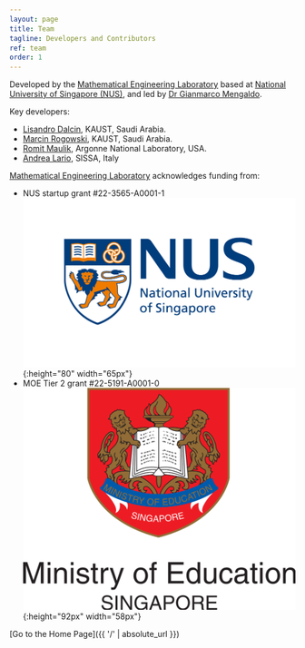 ```yaml
---
layout: page
title: Team
tagline: Developers and Contributors
ref: team
order: 1
---
```


Developed by the [Mathematical Engineering Laboratory](https://github.com/mathe-lab)
based at [National University of Singapore (NUS)](https://www.nus.edu.sg),
and led by [Dr Gianmarco Mengaldo](https://cde.nus.edu.sg/me/staff/gianmarco-mengaldo/).

Key developers:

  - [Lisandro Dalcin](https://ecrc.kaust.edu.sa/Pages/Dalcin.aspx), KAUST, Saudi Arabia.
  - [Marcin Rogowski](https://mrogowski.github.io), KAUST, Saudi Arabia.
  - [Romit Maulik](https://romit-maulik.github.io), Argonne National Laboratory, USA.
  - [Andrea Lario](https://www.math.sissa.it/users/andrea-lario), SISSA, Italy

[Mathematical Engineering Laboratory](https://github.com/mathe-lab)
acknowledges funding from:

  - NUS startup grant #22-3565-A0001-1 ![](./figures/NUS_Logo.jpeg){:height="80" width="65px"}
  - MOE Tier 2 grant #22-5191-A0001-0 ![](./figures/MOE_Singapore.png){:height="92px" width="58px"}



[Go to the Home Page]({{ '/' | absolute_url }})
